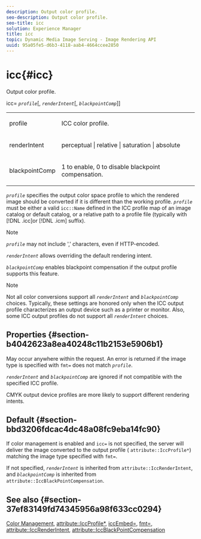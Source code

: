 ```yaml
---
description: Output color profile.
seo-description: Output color profile.
seo-title: icc
solution: Experience Manager
title: icc
topic: Dynamic Media Image Serving - Image Rendering API
uuid: 95a05fe5-d6b3-4118-aab4-4664ccee2850
---
```


# icc{#icc}

Output color profile.

icc= *`profile`*[, *`renderIntent`*[, *`blackpointComp`*]]

<table id="simpletable_DF1914FD351E4F2BA61372A52F0CFFBF"> 
 <tr class="strow"> 
  <td class="stentry"> <p><span class="codeph"> <span class="varname"> profile</span></span> </p></td> 
  <td class="stentry"> <p>ICC color profile. </p></td> 
 </tr> 
 <tr class="strow"> 
  <td class="stentry"> <p><span class="codeph"> <span class="varname"> renderIntent </span> </span> </p></td> 
  <td class="stentry"> <p>perceptual | relative | saturation | absolute </p></td> 
 </tr> 
 <tr class="strow"> 
  <td class="stentry"> <p><span class="codeph"> <span class="varname"> blackpointComp</span> </span> </p></td> 
  <td class="stentry"> <p>1 to enable, 0 to disable blackpoint compensation. </p></td> 
 </tr> 
</table>

*`profile`* specifies the output color space profile to which the rendered image should be converted if it is different than the working profile. *`profile`* must be either a valid `icc::Name` defined in the ICC profile map of an image catalog or default catalog, or a relative path to a profile file (typically with [!DNL .icc]or [!DNL .icm] suffix).

>[!NOTE]
>
>*`profile`* may not include ',' characters, even if HTTP-encoded.

*`renderIntent`* allows overriding the default rendering intent.

*`blackpointComp`* enables blackpoint compensation if the output profile supports this feature.

>[!NOTE]
>
>Not all color conversions support all *`renderIntent`* and *`blackpointComp`* choices. Typically, these settings are honored only when the ICC output profile characterizes an output device such as a printer or monitor. Also, some ICC output profiles do not support all *`renderIntent`* choices.

## Properties {#section-b4042623a8ea40248c11b2153e5906b1}

May occur anywhere within the request. An error is returned if the image type is specified with `fmt=` does not match *`profile`*.

*`renderIntent`* and *`blackpointComp`* are ignored if not compatible with the specified ICC profile.

CMYK output device profiles are more likely to support different rendering intents.

## Default {#section-bbd3206fdcac4dc48a08fc9eba14fc90}

If color management is enabled and `icc=` is not specified, the server will deliver the image converted to the output profile ( `attribute::IccProfile*`) matching the image type specified with `fmt=`.

If not specified, *`renderIntent`* is inherited from `attribute::IccRenderIntent`, and *`blackpointComp`* is inherited from `attribute::IccBlackPointCompensation`.

## See also {#section-37ef83149fd74345956a98f633cc0294}

[Color Management](../../../../../ir-api/http-protocol/image-rendering-api-ref/c-ir-http-protocol-ref/c-ir-http-protocol-syntax-and-features/c-ir-color-management.md#concept-7bac7c2c41be42c1b301eae80abe6b8d), [attribute::IccProfile*](../../../../../ir-api/material-cat/image-rendering-api-ref/c-ir-material-catalog/c-ir-attributes-reference/r-ir-iccprofilecmyk.md#reference-55aead2d924847ffbd1be4c46add7127), [iccEmbed=](../../../../../ir-api/http-protocol/image-rendering-api-ref/c-ir-http-protocol-ref/c-ir-http-protocol-command-reference/r-ir-iccembed.md#reference-47a433138c7c4b29b9b29871b2491a7f), [fmt=](../../../../../ir-api/http-protocol/image-rendering-api-ref/c-ir-http-protocol-ref/c-ir-http-protocol-command-reference/r-ir-fmt.md#reference-4c743f67d56b47c5b774fcc900ff758c), [attribute::IccRenderIntent](../../../../../ir-api/material-cat/image-rendering-api-ref/c-ir-material-catalog/c-ir-attributes-reference/r-ir-iccrenderintent.md#reference-3b80b7a4c25545a593c5076f318b5c40), [attribute::IccBlackPointCompensation](../../../../../ir-api/material-cat/image-rendering-api-ref/c-ir-material-catalog/c-ir-attributes-reference/r-ir-iccblackpointcompensation.md#reference-d939b0cdf6564baaa88deb1059e3b7f0) 
